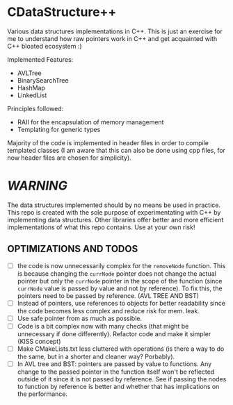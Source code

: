 # CDataStructure++

Various data structures implementations in C++. This is just an exercise for me to understand how raw pointers work in C++ and get acquainted with C++ bloated ecosystem :) 

Implemented Features:
- AVLTree
- BinarySearchTree
- HashMap
- LinkedList

Principles followed:
- RAII for the encapsulation of memory management
- Templating for generic types

Majority of the code is implemented in header files in order to compile templated classes (I am aware that this can also be done using cpp files, for now header files are chosen for simplicity).

# *WARNING*  
The data structures implemented should by no means be used in practice. This repo is created with the sole purpose of experimentating with C++ by implementing data structures. Other libraries offer better and more efficient implementations of what this repo contains. Use at your own risk!

## OPTIMIZATIONS AND TODOS

- [ ] the code is now unnecessarily complex for the `removeNode` function. This is because changing the `currNode` pointer does not change the actual pointer but only the `currNode` pointer in the scope of the function (since `currNode` value is passed by value and not by reference). To fix this, the pointers need to be passed by reference. (AVL TREE AND BST)
- [ ] Instead of pointers, use references to objects for better readability since the code becomes less complex and reduce risk for mem. leak.
- [ ] Use safe pointer from <memory> as much as possible. 
- [ ] Code is a bit complex now with many checks (that might be unnecessary if done differently). Refactor code and make it simpler (KISS concept)
- [ ] Make CMakeLists.txt less cluttered with operations (is there a way to do the same, but in a shorter and cleaner way? Porbably).
- [ ] In AVL tree and BST: pointers are passed by value to functions. Any change to the passed pointer in the function itself won't be reflected outside of it since it is not passed by reference. See if passing the nodes to function by reference is better and whether that has implications on the performance.
